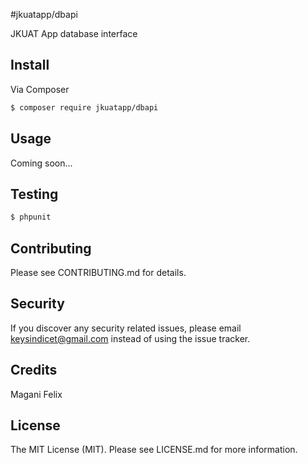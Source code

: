 #jkuatapp/dbapi

JKUAT App database interface

## Install

Via Composer

``` bash
$ composer require jkuatapp/dbapi
```

## Usage

Coming soon...

## Testing

``` bash
$ phpunit
```

## Contributing

Please see CONTRIBUTING.md for details.

## Security

If you discover any security related issues, please email keysindicet@gmail.com instead of using the issue tracker.

## Credits

Magani Felix


## License

The MIT License (MIT). Please see LICENSE.md for more information.
